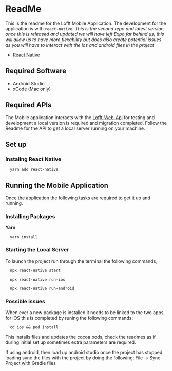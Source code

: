 # ReadMe

This is the readme for the Lofft Mobile Application. The development for the application is with `react-native`.
_This is the second repo and latest version, once this is released and updated we will have left Expo far behind us, this will allow us to have more flexability but does also create potential issues as you will have to interact with the ios and android files in the project_

- [React Native](https://reactnative.dev/docs/getting-started)

## Required Software

- Android Studio
- xCode (Mac only)

## Required APIs

The Mobile application interacts with the [Lofft-Web-Api](https://github.com/LofftApp/lofft-web-api) for testing and development a local version is required and migration completed. Follow the Readme for the API to get a local server running on your machine.

## Set up

### Instaling React Native

```
  yarn add react-native
```

## Running the Mobile Application

Once the application the following tasks are required to get it up and running.

### Installing Packages

**Yarn**

```
  yarn install
```

### Starting the Local Server

To launch the project run through the terminal the following commands,

```
  npx react-native start

  npx react-native run-ios

  npx react-native run-android
```

### Possible issues

When ever a new package is installed it needs to be linked to the two apps, for iOS this is completed by runing the following commands:

```
  cd ios && pod install
```

This installs files and updates the cocoa pods, check the readmes as if during initial set up sometimes extra parameters are required.

If using android, then load up android studio once the project has stopped loading sync the files with the project by doing the following: File -> Sync Project with Gradle files
